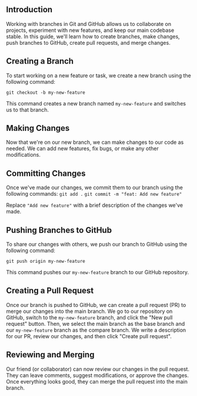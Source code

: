 ## Introduction
Working with branches in Git and GitHub allows us to collaborate on projects, experiment with new features, and keep our main codebase stable. In this guide, we'll learn how to create branches, make changes, push branches to GitHub, create pull requests, and merge changes.

## Creating a Branch
To start working on a new feature or task, we create a new branch using the following command:

`git checkout -b my-new-feature`

This command creates a new branch named `my-new-feature` and switches us to that branch.

## Making Changes
Now that we're on our new branch, we can make changes to our code as needed. We can add new features, fix bugs, or make any other modifications.

## Committing Changes
Once we've made our changes, we commit them to our branch using the following commands:
`git add .`
`git commit -m "feat: Add new feature"`

Replace `"Add new feature"` with a brief description of the changes we've made.

## Pushing Branches to GitHub
To share our changes with others, we push our branch to GitHub using the following command:

`git push origin my-new-feature`

This command pushes our `my-new-feature` branch to our GitHub repository.

## Creating a Pull Request
Once our branch is pushed to GitHub, we can create a pull request (PR) to merge our changes into the main branch. We go to our repository on GitHub, switch to the `my-new-feature` branch, and click the "New pull request" button. Then, we select the main branch as the base branch and our `my-new-feature` branch as the compare branch. We write a description for our PR, review our changes, and then click "Create pull request".

## Reviewing and Merging
Our friend (or collaborator) can now review our changes in the pull request. They can leave comments, suggest modifications, or approve the changes. Once everything looks good, they can merge the pull request into the main branch.